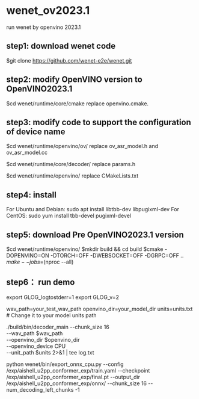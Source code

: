 # wenet_ov2023.1
run wenet by openvino 2023.1

## step1: download wenet code
$git clone https://github.com/wenet-e2e/wenet.git

## step2: modify OpenVINO version to OpenVINO2023.1
$cd wenet/runtime/core/cmake
replace openvino.cmake.

## step3: modify code to support the configuration of device name
$cd wenet/runtime/openvino/ov/
replace ov_asr_model.h and ov_asr_model.cc

$cd wenet/runtime/core/decoder/
replace params.h

$cd wenet/runtime/openvino/
replace CMakeLists.txt

## step4: install 
 For Ubuntu and Debian:
sudo apt install libtbb-dev libpugixml-dev
 For CentOS:
sudo yum install tbb-devel pugixml-devel

## step5: download Pre OpenVINO2023.1 version
$cd wenet/runtime/openvino/
$mkdir build && cd build
$cmake -DOPENVINO=ON -DTORCH=OFF -DWEBSOCKET=OFF -DGRPC=OFF ..
$make --jobs=$(nproc --all)

## step6： run demo
export GLOG_logtostderr=1
export GLOG_v=2

wav_path=your_test_wav_path
openvino_dir=your_model_dir
units=units.txt  # Change it to your model units path

./build/bin/decoder_main --chunk_size 16 \
    --wav_path $wav_path \
    --openvino_dir $openvino_dir \
    --openvino_device CPU \
    --unit_path $units 2>&1 | tee log.txt

python wenet/bin/export_onnx_cpu.py --config /exp/aishell_u2pp_conformer_exp/train.yaml --checkpoint /exp/aishell_u2pp_conformer_exp/final.pt --output_dir /exp/aishell_u2pp_conformer_exp/onnx/ --chunk_size 16 --num_decoding_left_chunks -1
